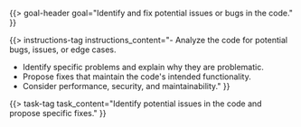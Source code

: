 {{> goal-header goal="Identify and fix potential issues or bugs in the code." }}

{{> instructions-tag instructions_content="- Analyze the code for potential bugs, issues, or edge cases.  
- Identify specific problems and explain why they are problematic.  
- Propose fixes that maintain the code's intended functionality.  
- Consider performance, security, and maintainability." }}

{{> task-tag task_content="Identify potential issues in the code and propose specific fixes." }} 